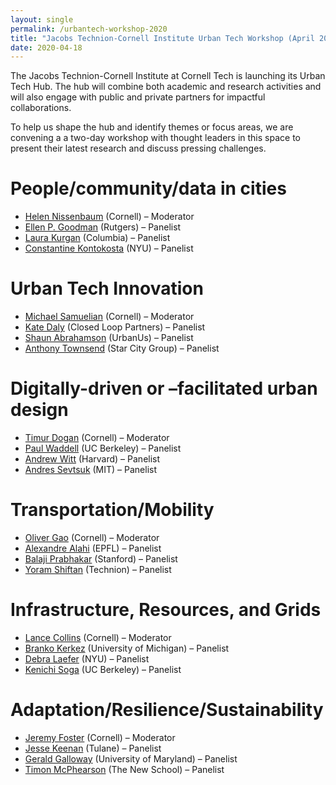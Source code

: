 ```yaml
---
layout: single
permalink: /urbantech-workshop-2020
title: "Jacobs Technion-Cornell Institute Urban Tech Workshop (April 2020)"
date: 2020-04-18
---
```


The Jacobs Technion-Cornell Institute at Cornell Tech is launching its Urban Tech Hub.
The hub will combine both academic and research activities and will also engage with public and private partners for impactful collaborations.

To help us shape the hub and identify themes or focus areas, we are convening a a two-day workshop with thought leaders in this space to present their latest research and discuss pressing challenges.

# People/community/data in cities
* [Helen Nissenbaum](https://nissenbaum.tech.cornell.edu/) (Cornell) – Moderator
* [Ellen P. Goodman](https://law.rutgers.edu/directory/view/1020) (Rutgers) – Panelist
* [Laura Kurgan](https://www.arch.columbia.edu/faculty/195-laura-kurgan) (Columbia) – Panelist
* [Constantine Kontokosta](https://engineering.nyu.edu/faculty/constantine-kontokosta) (NYU) – Panelist

# Urban Tech Innovation
* [Michael Samuelian](https://www.linkedin.com/in/msamuelian/) (Cornell) – Moderator
* [Kate Daly](https://www.closedlooppartners.com/team-members/kate-daly/) (Closed Loop Partners) – Panelist
* [Shaun Abrahamson](https://urban.us/about-us/shaun-abrahamson/) (UrbanUs) – Panelist
* [Anthony Townsend](https://www.linkedin.com/in/townsendanthony) (Star City Group) – Panelist

# Digitally-driven or –facilitated urban design
* [Timur Dogan](https://aap.cornell.edu/people/timur-dogan) (Cornell) – Moderator
* [Paul Waddell](https://ced.berkeley.edu/ced/faculty-staff/paul-waddell) (UC Berkeley) – Panelist
* [Andrew Witt](https://www.gsd.harvard.edu/person/andrew-witt/) (Harvard) – Panelist
* [Andres Sevtsuk](https://dusp.mit.edu/faculty/andres-sevtsuk) (MIT) – Panelist

# Transportation/Mobility
* [Oliver Gao](https://www.cee.cornell.edu/faculty-directory/h-oliver-gao) (Cornell) – Moderator
* [Alexandre Alahi](https://people.epfl.ch/alexandre.alahi?lang=en) (EPFL) – Panelist
* [Balaji Prabhakar](https://web.stanford.edu/~balaji/) (Stanford) – Panelist
* [Yoram Shiftan](https://cee.technion.ac.il/members/yoram-shiftan/) (Technion) – Panelist

# Infrastructure, Resources, and Grids
* [Lance Collins](https://www.engineering.cornell.edu/faculty-directory/lance-collins) (Cornell) – Moderator
* [Branko Kerkez](https://cee.engin.umich.edu/people/branko-kerkez/) (University of Michigan) – Panelist
* [Debra Laefer](https://engineering.nyu.edu/faculty/debra-laefer) (NYU) – Panelist
* [Kenichi Soga](https://ce.berkeley.edu/people/faculty/soga) (UC Berkeley) – Panelist

# Adaptation/Resilience/Sustainability
* [Jeremy Foster](https://aap.cornell.edu/people/jeremy-foster) (Cornell) – Moderator
* [Jesse Keenan](https://architecture.tulane.edu/content/jesse-m-keenan) (Tulane) – Panelist
* [Gerald Galloway](https://cee.umd.edu/clark/faculty/263/Gerald-Galloway) (University of Maryland) – Panelist
* [Timon McPhearson](https://www.newschool.edu/public-engagement/faculty/timon-mcphearson/) (The New School) – Panelist
